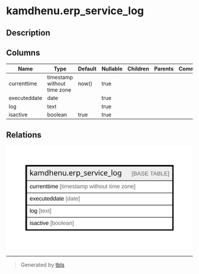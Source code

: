 # kamdhenu.erp_service_log

## Description

## Columns

| Name | Type | Default | Nullable | Children | Parents | Comment |
| ---- | ---- | ------- | -------- | -------- | ------- | ------- |
| currenttime | timestamp without time zone | now() | true |  |  |  |
| executeddate | date |  | true |  |  |  |
| log | text |  | true |  |  |  |
| isactive | boolean | true | true |  |  |  |

## Relations

![er](kamdhenu.erp_service_log.svg)

---

> Generated by [tbls](https://github.com/k1LoW/tbls)
